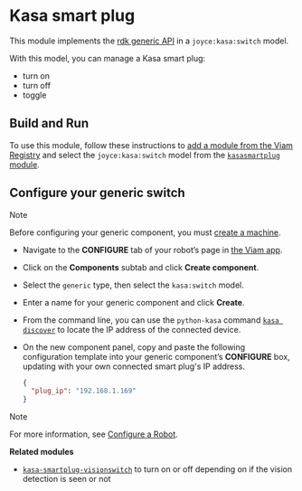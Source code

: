 # Kasa smart plug

This module implements the [rdk generic API](https://github.com/rdk/generic-api) in a `joyce:kasa:switch` model.

With this model, you can manage a Kasa smart plug:
- turn on
- turn off
- toggle

## Build and Run

To use this module, follow these instructions to [add a module from the Viam Registry](https://docs.viam.com/registry/configure/#add-a-modular-resource-from-the-viam-registry) and select the `joyce:kasa:switch` model from the [`kasasmartplug` module]([https://app.viam.com/module/rdk/joyce:kasa:switch](https://app.viam.com/module/joyce/kasasmartplug)).

## Configure your generic switch

> [!NOTE]  
> Before configuring your generic component, you must [create a machine](https://docs.viam.com/manage/fleet/machines/#add-a-new-machine).

- Navigate to the **CONFIGURE** tab of your robot’s page in [the Viam app](https://app.viam.com/).
- Click on the **Components** subtab and click **Create component**.
- Select the `generic` type, then select the `kasa:switch` model. 
- Enter a name for your generic component and click **Create**.
- From the command line, you can use the `python-kasa` command [`kasa discover`](https://python-kasa.readthedocs.io/en/latest/cli.html#discovery) to  locate the IP address of the connected device. 
- On the new component panel, copy and paste the following configuration template into your generic component’s **CONFIGURE** box, updating with your own connected smart plug's IP address.

  ```json
  {
    "plug_ip": "192.168.1.169"
  }
  ```

> [!NOTE]  
> For more information, see [Configure a Robot](https://docs.viam.com/manage/configuration/).

**Related modules**
- [`kasa-smartplug-visionswitch`](https://app.viam.com/module/bill/kasa-smartplug-visionswitch) to turn on or off depending on if the vision detection is seen or not
